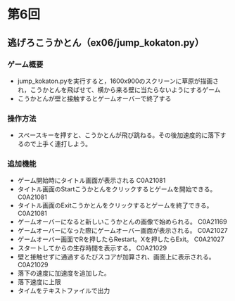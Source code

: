 # 第6回
## 逃げろこうかとん（ex06/jump_kokaton.py）
### ゲーム概要
- jump_kokaton.pyを実行すると，1600x900のスクリーンに草原が描画され，こうかとんを飛ばせて、横から来る壁に当たらないようにするゲーム
- こうかとんが壁と接触するとゲームオーバーで終了する
### 操作方法
- スペースキーを押すと、こうかとんが飛び跳ねる。その後加速度的に落下するので上手く連打しよう。
### 追加機能
- ゲーム開始時にタイトル画面が表示される C0A21081
- タイトル画面のStartこうかとんをクリックするとゲームを開始できる。 C0A21081
- タイトル画面のExitこうかとんをクリックするとゲームを終了できる。 C0A21081
- ゲームオーバーになると新しいこうかとんの画像で始められる。 C0A21169
- ゲームオーバーになった際にゲームオーバー画面が表示される。 C0A21027
- ゲームオーバー画面でRを押したらRestart。Xを押したらExit。 C0A21027
- スタートしてからの生存時間を表示する。 C0A21029
- 壁と接触せずに通過するたびスコアが加算され、画面上に表示される。 C0A21029
- 落下の速度に加速度を追加した。
- 落下速度に上限
- タイムをテキストファイルで出力